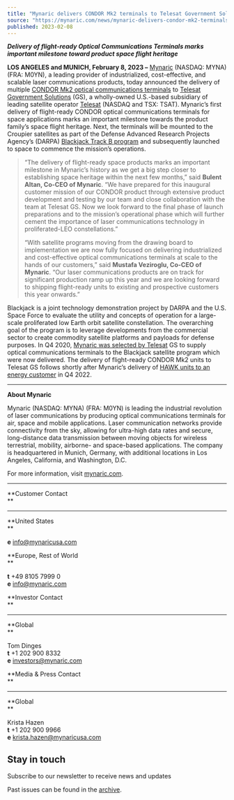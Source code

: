 ```yaml
---
title: "Mynaric delivers CONDOR Mk2 terminals to Telesat Government Solutions for DARPA’s Blackjack program"
source: "https://mynaric.com/news/mynaric-delivers-condor-mk2-terminals-to-telesat-government-solutions-for-darpas-blackjack-program/"
published: 2023-02-08
---
```

***Delivery of flight-ready Optical Communications Terminals marks important milestone toward product space flight heritage***

**LOS ANGELES and MUNICH, February 8, 2023 –** [Mynaric](https://mynaric.com/) (NASDAQ: MYNA) (FRA: M0YN), a leading provider of industrialized, cost-effective, and scalable laser communications products, today announced the delivery of multiple [CONDOR Mk2 optical communications terminals](https://mynaric.com/products/space/condor-mk2/) to [Telesat Government Solutions](https://www.telesat.com/telesat-government-solutions/) (GS), a wholly-owned U.S.-based subsidiary of leading satellite operator [Telesat](https://www.telesat.com/) (NASDAQ and TSX: TSAT). Mynaric’s first delivery of flight-ready CONDOR optical communications terminals for space applications marks an important milestone towards the product family’s space flight heritage. Next, the terminals will be mounted to the Croupier satellites as part of the Defense Advanced Research Projects Agency’s (DARPA) [Blackjack Track B program](https://www.darpa.mil/program/blackjack) and subsequently launched to space to commence the mission’s operations.

> “The delivery of flight-ready space products marks an important milestone in Mynaric’s history as we get a big step closer to establishing space heritage within the next few months,” said **Bulent Altan, Co-CEO of Mynaric**. “We have prepared for this inaugural customer mission of our CONDOR product through extensive product development and testing by our team and close collaboration with the team at Telesat GS. Now we look forward to the final phase of launch preparations and to the mission’s operational phase which will further cement the importance of laser communications technology in proliferated-LEO constellations.”
> 
> “With satellite programs moving from the drawing board to implementation we are now fully focused on delivering industrialized and cost-effective optical communications terminals at scale to the hands of our customers,” said **Mustafa Veziroglu, Co-CEO of Mynaric**. “Our laser communications products are on track for significant production ramp up this year and we are looking forward to shipping flight-ready units to existing and prospective customers this year onwards.”

Blackjack is a joint technology demonstration project by DARPA and the U.S. Space Force to evaluate the utility and concepts of operation for a large-scale proliferated low Earth orbit satellite constellation. The overarching goal of the program is to leverage developments from the commercial sector to create commodity satellite platforms and payloads for defense purposes. In Q4 2020, [Mynaric was selected by Telesat](https://mynaric.com/news/mynaric-inks-deal-with-telesat-to-supply-terminals-for-darpas-blackjack-satellite-program-and-establishes-industrys-first-laser-communication-interoperability-lab/) GS to supply optical communications terminals to the Blackjack satellite program which were now delivered. The delivery of flight-ready CONDOR Mk2 units to Telesat GS follows shortly after Mynaric’s delivery of [HAWK units to an energy customer](https://mynaric.com/news/mynaric-delivers-hawk-terminals-to-new-commercial-u-s-based-energy-customer/) in Q4 2022.

---

**About Mynaric**

Mynaric (NASDAQ: MYNA) (FRA: M0YN) is leading the industrial revolution of laser communications by producing optical communications terminals for air, space and mobile applications. Laser communication networks provide connectivity from the sky, allowing for ultra-high data rates and secure, long-distance data transmission between moving objects for wireless terrestrial, mobility, airborne- and space-based applications. The company is headquartered in Munich, Germany, with additional locations in Los Angeles, California, and Washington, D.C.

For more information, visit [mynaric.com](https://mynaric.com/).

---

**Customer Contact  
**

---

**United States  
**

**e** [info@mynaricusa.com](https://mynaric.com/news/mynaric-delivers-condor-mk2-terminals-to-telesat-government-solutions-for-darpas-blackjack-program/)

**Europe, Rest of World  
**

**t** +49 8105 7999 0  
**e** [info@mynaric.com](https://mynaric.com/news/mynaric-delivers-condor-mk2-terminals-to-telesat-government-solutions-for-darpas-blackjack-program/)

**Investor Contact  
**

---

**Global  
**

Tom Dinges  
**t** +1 202 900 8332  
**e** [investors@mynaric.com](https://mynaric.com/news/mynaric-delivers-condor-mk2-terminals-to-telesat-government-solutions-for-darpas-blackjack-program/)

**Media & Press Contact  
**

---

**Global  
**

Krista Hazen  
**t** +1 202 900 9966  
**e** [krista.hazen@mynaricusa.com](https://mynaric.com/news/mynaric-delivers-condor-mk2-terminals-to-telesat-government-solutions-for-darpas-blackjack-program/)

## Stay in touch

Subscribe to our newsletter to receive news and updates

Past issues can be found in the [archive](https://us17.campaign-archive.com/home/?u=7b919ac48d490499a79acff9f&id=aaebe0d6df).